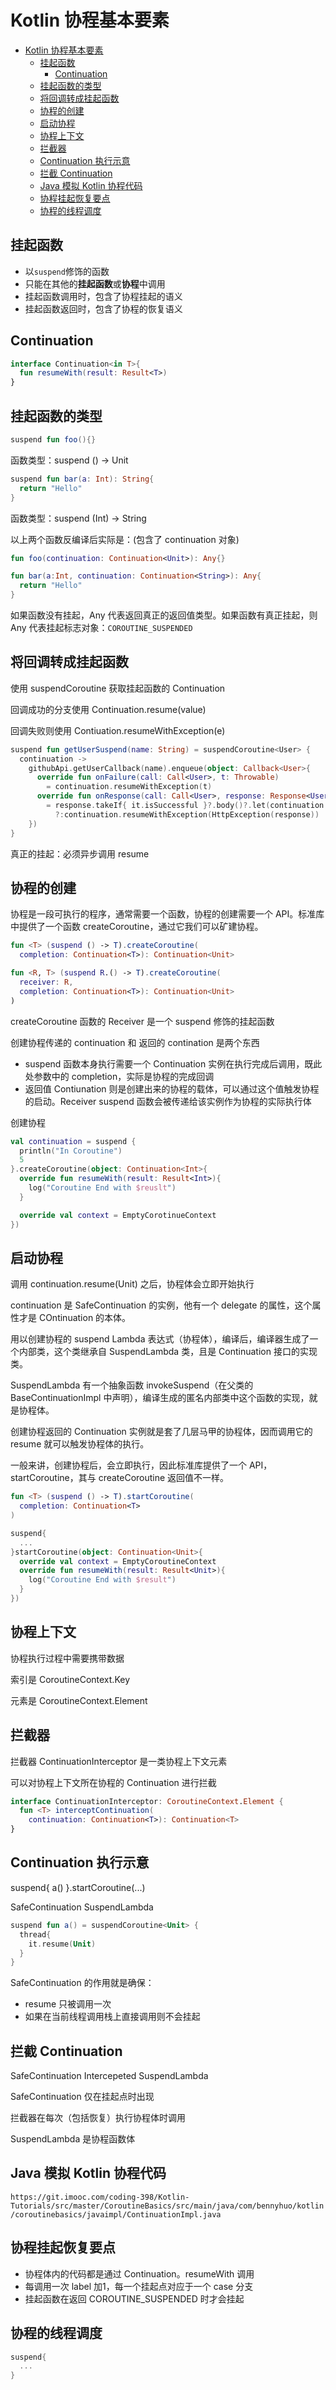 # Kotlin 协程基本要素

- [Kotlin 协程基本要素](#kotlin-协程基本要素)
  - [挂起函数](#挂起函数)
    - [Continuation](#continuation)
  - [挂起函数的类型](#挂起函数的类型)
  - [将回调转成挂起函数](#将回调转成挂起函数)
  - [协程的创建](#协程的创建)
  - [启动协程](#启动协程)
  - [协程上下文](#协程上下文)
  - [拦截器](#拦截器)
  - [Continuation 执行示意](#continuation-执行示意)
  - [拦截 Continuation](#拦截-continuation)
  - [Java 模拟 Kotlin 协程代码](#java-模拟-kotlin-协程代码)
  - [协程挂起恢复要点](#协程挂起恢复要点)
  - [协程的线程调度](#协程的线程调度)

## 挂起函数

- 以`suspend`修饰的函数
- 只能在其他的**挂起函数**或**协程**中调用
- 挂起函数调用时，包含了协程挂起的语义
- 挂起函数返回时，包含了协程的恢复语义

## Continuation

```kotlin
interface Continuation<in T>{
  fun resumeWith(result: Result<T>)
}
```

## 挂起函数的类型

```kotlin
suspend fun foo(){}
```

函数类型：suspend () -> Unit

```kotlin
suspend fun bar(a: Int): String{
  return "Hello"
}
```

函数类型：suspend (Int) -> String

以上两个函数反编译后实际是：(包含了 continuation 对象)

```kotlin
fun foo(continuation: Continuation<Unit>): Any{}
```

```kotlin
fun bar(a:Int, continuation: Continuation<String>): Any{
  return "Hello"
}
```

如果函数没有挂起，Any 代表返回真正的返回值类型。如果函数有真正挂起，则 Any 代表挂起标志对象：`COROUTINE_SUSPENDED`

## 将回调转成挂起函数

使用 suspendCoroutine 获取挂起函数的 Continuation

回调成功的分支使用 Continuation.resume(value)

回调失败则使用 Contiuation.resumeWithException(e)

```kotlin
suspend fun getUserSuspend(name: String) = suspendCoroutine<User> {
  continuation -> 
    githubApi.getUserCallback(name).enqueue(object: Callback<User>{
      override fun onFailure(call: Call<User>, t: Throwable)  
        = continuation.resumeWithException(t)
      override fun onResponse(call: Call<User>, response: Response<User>)
        = response.takeIf{ it.isSuccessful }?.body()?.let(continuation::resume)
          ?:continuation.resumeWithException(HttpException(response))
    })
}
```

真正的挂起：必须异步调用 resume

## 协程的创建

协程是一段可执行的程序，通常需要一个函数，协程的创建需要一个 API。标准库中提供了一个函数 createCoroutine，通过它我们可以矿建协程。

```kotlin
fun <T> (suspend () -> T).createCoroutine(
  completion: Continuation<T>): Continuation<Unit>

fun <R, T> (suspend R.() -> T).createCoroutine(
  receiver: R,
  completion: Continuation<T>): Continuation<Unit>
)
```

createCoroutine 函数的 Receiver 是一个 suspend 修饰的挂起函数

创建协程传递的 continuation 和 返回的 contination 是两个东西

- suspend 函数本身执行需要一个 Continuation 实例在执行完成后调用，既此处参数中的 completion，实际是协程的完成回调
- 返回值 Contiunation 则是创建出来的协程的载体，可以通过这个值触发协程的启动。Receiver suspend 函数会被传递给该实例作为协程的实际执行体

创建协程

```kotlin
val continuation = suspend {
  println("In Coroutine")
  5
}.createCoroutine(object: Continuation<Int>{
  override fun resumeWith(result: Result<Int>){
    log("Coroutine End with $reuslt")
  }

  override val context = EmptyCorotinueContext
})

```

## 启动协程

调用 continuation.resume(Unit) 之后，协程体会立即开始执行

continuation 是 SafeContinuation 的实例，他有一个 delegate 的属性，这个属性才是 COntinuation 的本体。

用以创建协程的 suspend Lambda 表达式（协程体），编译后，编译器生成了一个内部类，这个类继承自 SuspendLambda 类，且是 Continuation 接口的实现类。

SuspendLambda 有一个抽象函数 invokeSuspend（在父类的 BaseContinuationImpl 中声明），编译生成的匿名内部类中这个函数的实现，就是协程体。

创建协程返回的 Continuation 实例就是套了几层马甲的协程体，因而调用它的 resume 就可以触发协程体的执行。

一般来讲，创建协程后，会立即执行，因此标准库提供了一个 API，startCoroutine，其与 createCoroutine 返回值不一样。

```kotlin
fun <T> (suspend () -> T).startCoroutine(
  completion: Continuation<T>
)
```

```kotlin
suspend{
  ...
}startCoroutine(object: Continuation<Unit>{
  override val context = EmptyCoroutineContext
  override fun resumeWith(result: Result<Unit>){
    log("Coroutine End with $result")
  }
})
```

## 协程上下文

协程执行过程中需要携带数据

索引是 CoroutineContext.Key

元素是 CoroutineContext.Element

## 拦截器

拦截器 ContinuationInterceptor 是一类协程上下文元素

可以对协程上下文所在协程的 Continuation 进行拦截

```kotlin
interface ContinuationInterceptor: CoroutineContext.Element {
  fun <T> interceptContinuation(
    continuation: Continuation<T>): Continuation<T>
}
```

## Continuation 执行示意

suspend{
  a()
}.startCoroutine(...)

SafeContinuation
  SuspendLambda

```kotlin
suspend fun a() = suspendCoroutine<Unit> {
  thread{
    it.resume(Unit)
  }
}
```

SafeContinuation 的作用就是确保：

- resume 只被调用一次
- 如果在当前线程调用栈上直接调用则不会挂起

## 拦截 Continuation

SafeContinuation
  Intercepeted
      SuspendLambda

SafeContinuation 仅在挂起点时出现

拦截器在每次（包括恢复）执行协程体时调用

SuspendLambda 是协程函数体

## Java 模拟 Kotlin 协程代码

`https://git.imooc.com/coding-398/Kotlin-Tutorials/src/master/CoroutineBasics/src/main/java/com/bennyhuo/kotlin/coroutinebasics/javaimpl/ContinuationImpl.java`

## 协程挂起恢复要点

- 协程体内的代码都是通过 Continuation。resumeWith 调用
- 每调用一次 label 加1，每一个挂起点对应于一个 case 分支
- 挂起函数在返回 COROUTINE_SUSPENDED 时才会挂起

## 协程的线程调度

```kotlin
suspend{
  ...
}
```
